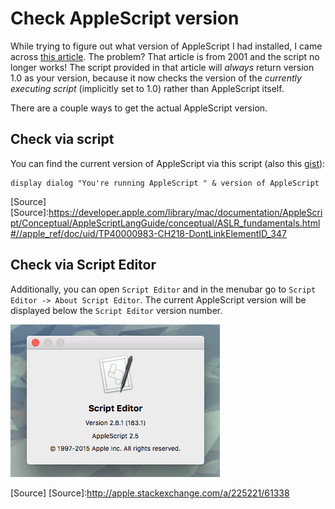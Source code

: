 # Check AppleScript version

While trying to figure out what version of AppleScript I had installed, I came across [this article][2001_article]. The problem? That article is from 2001 and the script no longer works! The script provided in that article will *always* return version 1.0 as your version, because it now checks the version of the *currently executing script* (implicitly set to 1.0) rather than AppleScript itself.

There are a couple ways to get the actual AppleScript version.

## Check via script

You can find the current version of AppleScript via this script (also this [gist](https://gist.github.com/SnoringFrog/c29c3180dcd92bd571b6)):

```AppleScript
display dialog "You're running AppleScript " & version of AppleScript
```

[Source]
[Source]:https://developer.apple.com/library/mac/documentation/AppleScript/Conceptual/AppleScriptLangGuide/conceptual/ASLR_fundamentals.html#//apple_ref/doc/uid/TP40000983-CH218-DontLinkElementID_347
## Check via Script Editor

Additionally, you can open `Script Editor` and in the menubar go to `Script Editor -> About Script Editor`. The current AppleScript version will be displayed below the `Script Editor` version number.

![Script Editor version dialog](applescript_version.png)

[Source]
[Source]:http://apple.stackexchange.com/a/225221/61338

[2001_article]:https://www.safaribooksonline.com/library/view/applescript-in-a/1565928415/ch01s05.html

